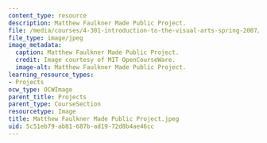 ```yaml
---
content_type: resource
description: Matthew Faulkner Made Public Project.
file: /media/courses/4-301-introduction-to-the-visual-arts-spring-2007/5c51eb79ab81687bad1972d8b4ae46cc_MatthewFaulknerMadePublicProject.jpeg
file_type: image/jpeg
image_metadata:
  caption: Matthew Faulkner Made Public Project.
  credit: Image courtesy of MIT OpenCourseWare.
  image-alt: Matthew Faulkner Made Public Project.
learning_resource_types:
- Projects
ocw_type: OCWImage
parent_title: Projects
parent_type: CourseSection
resourcetype: Image
title: Matthew Faulkner Made Public Project.jpeg
uid: 5c51eb79-ab81-687b-ad19-72d8b4ae46cc
---
```


